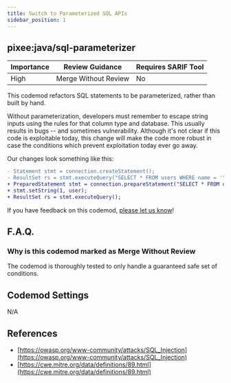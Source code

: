 ```yaml
---
title: Switch to Parameterized SQL APIs
sidebar_position: 1
---
```


## pixee:java/sql-parameterizer

| Importance | Review Guidance      | Requires SARIF Tool |
|------------|----------------------|---------------------|
 | High       | Merge Without Review | No                  |

This codemod refactors SQL statements to be parameterized, rather than built by hand.

Without parameterization, developers must remember to escape string inputs using the rules for that column type and database. This usually results in bugs -- and sometimes vulnerability. Although it's not clear if this code is exploitable today, this change will make the code more robust in case the conditions which prevent exploitation today ever go away. 

Our changes look something like this:

```diff
- Statement stmt = connection.createStatement();
- ResultSet rs = stmt.executeQuery("SELECT * FROM users WHERE name = '" + user + "'");
+ PreparedStatement stmt = connection.prepareStatement("SELECT * FROM users WHERE name = ?");
+ stmt.setString(1, user);
+ ResultSet rs = stmt.executeQuery();
```

If you have feedback on this codemod, [please let us know](mailto:feedback@pixee.ai)!

## F.A.Q. 

### Why is this codemod marked as Merge Without Review

The codemod is thoroughly tested to only handle a guaranteed safe set of conditions.

## Codemod Settings

N/A

## References
* [https://owasp.org/www-community/attacks/SQL_Injection](https://owasp.org/www-community/attacks/SQL_Injection)
* [https://cwe.mitre.org/data/definitions/89.html](https://cwe.mitre.org/data/definitions/89.html)
